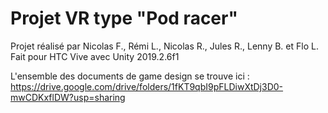 # Projet VR type "Pod racer"

Projet réalisé par Nicolas F., Rémi L., Nicolas R., Jules R., Lenny B. et Flo L.
Fait pour HTC Vive avec Unity 2019.2.6f1

L'ensemble des documents de game design se trouve ici : https://drive.google.com/drive/folders/1fKT9qbI9pFLDiwXtDj3D0-mwCDKxflDW?usp=sharing
